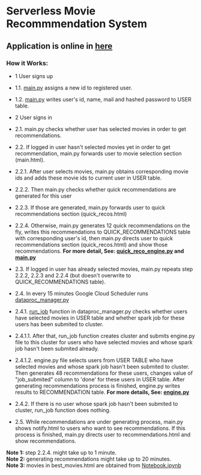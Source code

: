 # Serverless Movie Recommmendation System
## Application is online in [here](http://sparkrecommendationengine.appspot.com/)
### How it Works:
* 1 User signs up
* 1.1. [main.py](https://github.com/badalnabizade/MovieHunter-Recommendation-Engine/tree/master/app#L77-L79) assigns a new id to registered user. 
* 1.2. [main.py](https://github.com/badalnabizade/MovieHunter-Recommendation-Engine/blob/b54349ee9f153773a8be4ec3cb14ac844f99f5bb/app/main.py#L86-L94) writes user's id, name, mail and hashed password to USER table.

* 2 User signs in
* 2.1. main.py checks whether user has selected movies in order to get recommendations.

* 2.2. If logged in user hasn't selected movies yet in order to get recommendation, main.py forwards user to movie selection section (main.html).
* 2.2.1. After user selects movies, main.py obtains corresponding movie ids and adds these movie ids to current user in USER table.
* 2.2.2. Then main.py checks whether quick recommendations are generated for this user
* 2.2.3. If those are generated, main.py forwards user to quick recommendations section (quick_recos.html)
* 2.2.4. Otherwise, main.py generates 12 quick recommendations on the fly, writes this recommendations to QUICK_RECOMMENDATIONS table with corresponding user's id,  then main.py directs user to quick recommendations section (quick_recos.html) and show those recommendations. __For more detail, See: [quick_reco_engine.py](https://github.com/badalnabizade/MovieHunter-Recommendation-Engine/blob/master/utils/quick_reco_engine.py) and [main.py](https://github.com/badalnabizade/MovieHunter-Recommendation-Engine/blob/master/app/main.py)__
 
* 2.3. If logged in user has already selected movies, main.py repeats step 2.2.2, 2.2.3 and 2.2.4 (but doesn't overwrite to QUICK_RECOMMENDATIONS table).

* 2.4. In every 15 minutes Google Cloud Scheduler runs [dataproc_manager.py](https://github.com/badalnabizade/MovieHunter-Recommendation-Engine/blob/master/utils/dataproc_manager.py) 
* 2.4.1. [run_job](https://github.com/badalnabizade/MovieHunter-Recommendation-Engine/blob/b8b06a8bfb54c371f7c7eeb4f918d9e13c8e2f5e/utils/dataproc_manager.py#L196) function in dataproc_manager.py checks whether users have selected movies in USER table and whether spark job for these users has been submited to cluster. 
* 2.4.1.1. After that, run_job function creates cluster and submits engine.py file to this cluster for users who have selected movies and whose spark job hasn't been submited already.    
* 2.4.1.2. engine.py file selects users from USER TABLE who have selected movies and whose spark job hasn't been submited to cluster. Then generates 48 recommendations for these users, changes value of "job_submited" column to 'done' for these users in USER table. After generating recommendations process is finished, engine.py writes results to RECOMMENDATION table. __For more details, See: [engine.py](https://github.com/badalnabizade/MovieHunter-Recommendation-Engine/blob/master/utils/engine.py)__   
* 2.4.2. If there is no user whose spark job hasn't been submited to cluster, run_job function does nothing.

* 2.5. While recommendations are under generating process, main.py shows notify.html to users who want to see recommendations. If this process is finished, main.py directs user to recommendations.html and show recommendations.

**Note 1:** step 2.2.4. might take up to 1 minute.<br/>
**Note 2:** generating recommendations might take up to 20 minutes.<br/>
**Note 3:** movies in best_movies.html are obtained from [Notebook.ipynb](https://github.com/badalnabizade/MovieHunter-Recommendation-Engine/blob/master/Notebook.ipynb)
